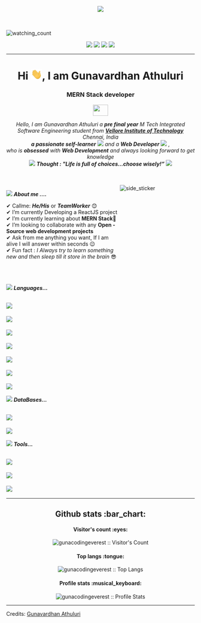 <p align="center">
  <img src="https://images.unsplash.com/photo-1504805572947-34fad45aed93?ixid=MnwxMjA3fDB8MHxzZWFyY2h8NDR8fHdlYiUyMGRlc2lnbnxlbnwwfHwwfHw%3D&ixlib=rb-1.2.1&auto=format&fit=crop&w=500&q=60" height="200"/>
</p>
<br>

<p align="left"> 
<img src="https://komarev.com/ghpvc/?username=gunacodingeverest&color=brightgreen" alt="watching_count" />
 </p>
 <p align="center">
<img src="https://img.shields.io/badge/Age-21-blue" />
  <img src="https://img.shields.io/badge/Focus-Web%20Development-brightgreen" />
  <img src="https://img.shields.io/badge/Lives-India-success" />
  <img src="https://img.shields.io/badge/Languages-English%20%26%20Telugu-brightgreen" />
</p>
<hr>
<h1 align="center">Hi <img src="https://raw.githubusercontent.com/ABSphreak/ABSphreak/master/gifs/Hi.gif" width="30px">, I am Gunavardhan Athuluri </h1>
<h3 align="center">MERN Stack developer </h3>
<p align="center">
<a href = "mailto: gunavardhan158@gmail.com"><img align="center" src="https://seeklogo.com/images/G/gmail-new-2020-logo-32DBE11BB4-seeklogo.com.png" height="30" width="40" /></a>
</p>
</p>



<p align="center">
  <em>
    Hello, I am Gunavardhan Athuluri a <b>pre final year</b> M Tech Integrated Software Engineering student from <a href="https://chennai.vit.ac.in/"> <b>Vellore Institute of Technology</b>  </a>Chennai, India<br>
    <b>a passionate self-learner</b> <img src="https://github.com/TheDudeThatCode/TheDudeThatCode/blob/master/Assets/Developer.gif" width="30px"> and a <b>Web Developer</b>&nbsp;<img src="https://github.com/TheDudeThatCode/TheDudeThatCode/blob/master/Assets/Designer.gif" width="36px">&nbsp,<br>who is <b>obsessed</b>
    with <b>Web Development</b> and always looking forward to get knowledge
  </em> 
  <br>
  <img src="https://media.giphy.com/media/gH3LO09IOiZIqePwv9/giphy.gif" width="50" /> <b><i align="center">Thought : "Life is full of choices…choose wisely!”</i></b> <img src="https://media.giphy.com/media/qjqUcgIyRjsl2/giphy.gif" width="50" />
</p>
<br><br>
<img align="right" width=200px height=200px alt="side_sticker" src="https://media.giphy.com/media/TEnXkcsHrP4YedChhA/giphy.gif" />

<img src="https://media.giphy.com/media/iY8CRBdQXODJSCERIr/giphy.gif" width="30px">&nbsp;***About me ....***

✔ Callme: ***He/His*** or ***TeamWorker*** 😊 <br>
✔ I’m currently Developing a ReactJS project<br>
✔ I’m currently learning about **MERN Stack**🥰<br>
✔ I’m looking to collaborate with any **Open - Source web development projects**<br>
✔ Ask from me anything you want, If I am alive I will answer within seconds 😉<br>
✔ Fun fact : *I Always try to learn something new and then sleep till it store in the brain* 😎<br><br><br><br>
 

<img src="https://media.giphy.com/media/iY8CRBdQXODJSCERIr/giphy.gif" width="30px">&nbsp;***Languages...***
<p align="left">
  
 
  <code> <img height="50" src="https://www.vectorlogo.zone/logos/reactjs/reactjs-icon.svg"> </code>
   <code> <img height="50" src="https://www.vectorlogo.zone/logos/nodejs/nodejs-icon.svg"> </code>
   <code> <img height="50" src="https://www.vectorlogo.zone/logos/w3_html5/w3_html5-icon.svg"> </code>
   <code> <img height="50" src="https://www.vectorlogo.zone/logos/netlifyapp_watercss/netlifyapp_watercss-ar21.svg"> </code>
   <code> <img height="50" src="https://www.vectorlogo.zone/logos/javascript/javascript-icon.svg"> </code>
  <code> <img height="50" src="https://www.vectorlogo.zone/logos/python/python-icon.svg"> </code>
   <code> <img height="50" src="https://www.vectorlogo.zone/logos/typescriptlang/typescriptlang-icon.svg"> </code>
  
  
  <img src="https://media.giphy.com/media/iY8CRBdQXODJSCERIr/giphy.gif" width="30px">&nbsp;***DataBases...***
<p align="left">
  
  
   <code> <img height="50" src="https://www.vectorlogo.zone/logos/mongodb/mongodb-icon.svg"> </code>
  <code> <img height="50" src="https://www.vectorlogo.zone/logos/firebase/firebase-icon.svg"> </code>
  
  
  <img src="https://media.giphy.com/media/iY8CRBdQXODJSCERIr/giphy.gif" width="30px">&nbsp;***Tools...***
<p align="left">
  
  
  <code> <img height="50" src="https://www.vectorlogo.zone/logos/visualstudio_code/visualstudio_code-icon.svg"> </code>
  <code> <img height="50" src="https://www.vectorlogo.zone/logos/github/github-icon.svg"> </code>
   <code> <img height="50" src="https://www.vectorlogo.zone/logos/git-scm/git-scm-icon.svg"> </code>
   
  
  
  <hr>
  <p align="center">
<h2 align="center">Github stats :bar_chart:</h2>

<h4 align="center">Visitor's count :eyes:</h4>

<p align="center"><img src="https://profile-counter.glitch.me/{gunacodingeverest}/count.svg" alt="gunacodingeverest :: Visitor's Count" /></p>

<h4 align="center">Top langs :tongue:</h4>

<p align="center"><img src="https://github-readme-stats.vercel.app/api/top-langs/?username=gunacodingeverest&langs_count=10&theme=tokyonight&layout=compact" alt="gunacodingeverest :: Top Langs" /></p>

<h4 align="center">Profile stats :musical_keyboard:</h4>

<p align="center"><img src="https://github-readme-stats.vercel.app/api?username=gunacodingeverest&show_icons=true&theme=synthwave" alt="gunacodingeverest :: Profile Stats" /></p>


-----
Credits: [Gunavardhan Athuluri](https://github.com/gunacodingeverest)


